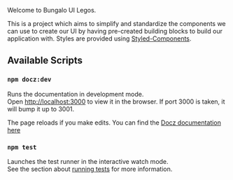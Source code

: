 Welcome to Bungalo UI Legos. 

This is a project which aims to simplify and standardize the components we can use to create our UI by having pre-created building blocks to build our application with. Styles are provided using [Styled-Components](https://www.styled-components.com/).

## Available Scripts

### `npm docz:dev`

Runs the documentation in development mode.<br>
Open [http://localhost:3000](http://localhost:3000) to view it in the browser.
If port 3000 is taken, it will bump it up to 3001. 

The page reloads if you make edits. You can find the [Docz documentation here](https://www.docz.site/documentation)

### `npm test`

Launches the test runner in the interactive watch mode.<br>
See the section about [running tests](https://facebook.github.io/create-react-app/docs/running-tests) for more information.

